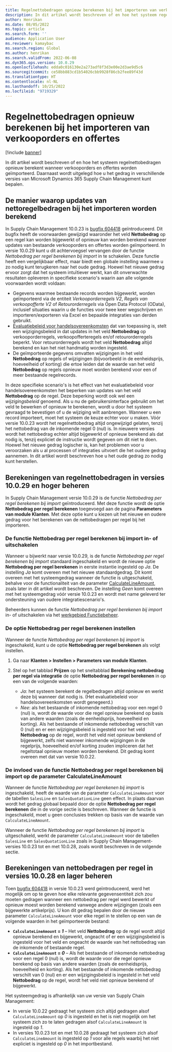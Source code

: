 ```yaml
---
title: Regelnettobedragen opnieuw berekenen bij het importeren van verkooporders en offertes
description: In dit artikel wordt beschreven of en hoe het systeem regelnettobedragen opnieuw berekent wanneer verkooporders en offertes worden geïmporteerd. Daarnaast wordt uitgelegd hoe u het gedrag in verschillende versies van Microsoft Dynamics 365 Supply Chain Management kunt bepalen.
author: Henrikan
ms.date: 08/05/2022
ms.topic: article
ms.search.form: ''
audience: Application User
ms.reviewer: kamaybac
ms.search.region: Global
ms.author: henrikan
ms.search.validFrom: 2022-06-08
ms.dyn365.ops.version: 10.0.29
ms.openlocfilehash: edda0c016130e2a273adf8f3d3e00e2d3ae9d5c6
ms.sourcegitcommit: ce58bb883cd1b54026cbb9928f86cb2fee89f43d
ms.translationtype: HT
ms.contentlocale: nl-NL
ms.lasthandoff: 10/25/2022
ms.locfileid: "9719329"
---
```

# <a name="recalculate-line-net-amounts-when-importing-sales-orders-and-quotations"></a>Regelnettobedragen opnieuw berekenen bij het importeren van verkooporders en offertes

[!include [banner](../includes/banner.md)]

In dit artikel wordt beschreven of en hoe het systeem regelnettobedragen opnieuw berekent wanneer verkooporders en offertes worden geïmporteerd. Daarnaast wordt uitgelegd hoe u het gedrag in verschillende versies van Microsoft Dynamics 365 Supply Chain Management kunt bepalen.

## <a name="how-updates-to-net-line-amounts-are-calculated-on-import"></a>De manier waarop updates van nettoregelbedragen bij het importeren worden berekend

In Supply Chain Management 10.0.23 is [bugfix 604418](https://fix.lcs.dynamics.com/issue/results/?q=604418) geïntroduceerd. Dit bugfix heeft de voorwaarden gewijzigd waaronder het veld **Nettobedrag** op een regel kan worden bijgewerkt of opnieuw kan worden berekend wanneer updates van bestaande verkooporders en offertes worden geïmporteerd. In versie 10.0.29 kunt u dit achtervoegsel vervangen door de functie *Nettobedrag per regel berekenen bij import* in te schakelen. Deze functie heeft een vergelijkbaar effect, maar biedt een globale instelling waarmee u zo nodig kunt terugkeren naar het oude gedrag. Hoewel het nieuwe gedrag ervoor zorgt dat het systeem intuïtiever werkt, kan dit onverwachte resultaten opleveren in specifieke scenario's waarin aan alle volgende voorwaarden wordt voldaan:

- Gegevens waarmee bestaande records worden bijgewerkt, worden geïmporteerd via de entiteit *Verkooporderregels V2*, *Regels van verkoopofferte V2* of *Retourorderregels* via Open Data Protocol (OData), inclusief situaties waarin u de functies voor twee keer wegschrijven en importeren/exporteren via Excel en bepaalde integraties van derden gebruikt.
- [Evaluatiebeleid voor handelsovereenkomsten](/dynamicsax-2012/appuser-itpro/trade-agreement-evaluation-policies-white-paper) dat van toepassing is, stelt een wijzigingsbeleid in dat updates in het veld **Nettobedrag** op verkooporderregels, verkoopofferteregels en/of retourorderregels beperkt. Voor retourorderregels wordt het veld **Nettobedrag** altijd berekend en kan het niet handmatig worden ingesteld.
- De geïmporteerde gegevens omvatten wijzigingen in het veld **Nettobedrag** op regels of wijzigingen (bijvoorbeeld in de eenheidsprijs, hoeveelheid of korting) die ertoe leiden dat de waarde van het veld **Nettobedrag** op regels opnieuw moet worden berekend voor een of meer bestaande regelrecords.

In deze specifieke scenario's is het effect van het evaluatiebeleid voor handelsovereenkomsten het beperken van updates van het veld **Nettobedrag** op de regel. Deze beperking wordt ook wel een *wijzigingsbeleid* genoemd. Als u nu de gebruikersinterface gebruikt om het veld te bewerken of opnieuw te berekenen, wordt u door het systeem gevraagd te bevestigen of u de wijziging wilt aanbrengen. Wanneer u een record importeert, moet het systeem de keuze echter voor u maken. Vóór versie 10.0.23 wordt het regelnettobedrag altijd ongewijzigd gelaten, tenzij het nettobedrag van de inkomende regel 0 (nul) is. In nieuwere versies wordt het nettobedrag echter altijd bijgewerkt of opnieuw berekend als dat nodig is, tenzij expliciet de instructie wordt gegeven om dit niet te doen. Hoewel het nieuwe gedrag logischer is, kan het problemen voor u veroorzaken als u al processen of integraties uitvoert die het oudere gedrag aannemen. In dit artikel wordt beschreven hoe u het oude gedrag zo nodig kunt herstellen.

## <a name="control-calculations-of-line-net-amounts-in-versions-10029-and-later"></a>Berekeningen van regelnettobedragen in versies 10.0.29 en hoger beheren

In Supply Chain Management versie 10.0.29 is de functie *Nettobedrag per regel berekenen bij import* geïntroduceerd. Met deze functie wordt de optie **Nettobedrag per regel berekenen** toegevoegd aan de pagina **Parameters van module Klanten**. Met deze optie kunt u kiezen uit het nieuwe en oudere gedrag voor het berekenen van de nettobedragen per regel bij het importeren.

### <a name="turn-the-calculate-line-net-amount-on-import-feature-on-or-off"></a>De functie Nettobedrag per regel berekenen bij import in- of uitschakelen

Wanneer u bijwerkt naar versie 10.0.29, is de functie *Nettobedrag per regel berekenen bij import* standaard ingeschakeld en wordt de nieuwe optie **Nettobedrag per regel berekenen** in eerste instantie ingesteld op *Ja*. De instelling *Ja* komt overeen met het nieuwe standaardgedrag. Dit komt overeen met het systeemgedrag wanneer de functie is uitgeschakeld, behalve voor de functionaliteit van de parameter [CalculateLineAmount](#CalculateLineAmount), zoals later in dit artikel wordt beschreven. De instelling *Geen* komt overeen met het systeemgedrag vóór versie 10.0.23 en wordt met name geleverd ter ondersteuning van oudere integratiescenario's.

Beheerders kunnen de functie *Nettobedrag per regel berekenen bij import* in- of uitschakelen via het [werkgebied Functiebeheer](../../fin-ops-core/fin-ops/get-started/feature-management/feature-management-overview.md).

### <a name="set-the-calculate-line-net-amount-option"></a>De optie Nettobedrag per regel berekenen instellen

Wanneer de functie *Nettobedrag per regel berekenen bij import* is ingeschakeld, kunt u de optie **Nettobedrag per regel berekenen** als volgt instellen.

1. Ga naar **Klanten \> Instellen \> Parameters van module Klanten**.
1. Stel op het tabblad **Prijzen** op het sneltabblad **Berekening nettobedrag per regel via integratie** de optie **Nettobedrag per regel berekenen** in op een van de volgende waarden:

    - *Ja*: het systeem berekent de regelbedragen altijd opnieuw en werkt deze bij wanneer dat nodig is. (Het evaluatiebeleid voor handelsovereenkomsten wordt genegeerd.)
    - *Nee*: als het bestaande of inkomende nettobedrag voor een regel 0 (nul) is, wordt de waarde voor die regel opnieuw berekend op basis van andere waarden (zoals de eenheidsprijs, hoeveelheid en korting). Als het bestaande of inkomende nettobedrag verschilt van 0 (nul) en er een wijzigingsbeleid is ingesteld voor het veld **Nettobedrag** op de regel, wordt het veld niet opnieuw berekend of bijgewerkt, zelfs niet wanneer inkomende wijzigingen in de regelprijs, hoeveelheid en/of korting zouden impliceren dat het regeltotaal opnieuw moeten worden berekend. Dit gedrag komt overeen met dat van versie 10.0.22.

### <a name="how-the-calculate-line-net-amount-on-import-feature-affects-the-calculatelineamount-parameter"></a><a name="CalculateLineAmount"></a>De invloed van de functie Nettobedrag per regel berekenen bij import op de parameter CalculateLineAmount

Wanneer de functie *Nettobedrag per regel berekenen bij import* is ingeschakeld, heeft de waarde van de parameter `CalculateLineAmount` voor de tabellen `SalesLine` en `SalesQuotationLine` geen effect. In plaats daarvan wordt het gedrag globaal bepaald door de optie **Nettobedrag per regel berekenen** die in de vorige sectie is beschreven. Wanneer de functie is ingeschakeld, moet u geen conclusies trekken op basis van de waarde van `CalculateLineAmount`.

Wanneer de functie *Nettobedrag per regel berekenen bij import* is uitgeschakeld, werkt de parameter `CalculateLineAmount` voor de tabellen `SalesLine` en `SalesQuotationLine` zoals in Supply Chain Management-versies 10.0.23 tot en met 10.0.28, zoals wordt beschreven in de volgende sectie.

## <a name="control-line-net-amount-calculations-in-versions-10028-and-earlier"></a>Berekeningen van nettobedragen per regel in versies 10.0.28 en lager beheren

Toen [bugfix 604418](https://fix.lcs.dynamics.com/issue/results/?q=604418) in versie 10.0.23 werd geïntroduceerd, werd het mogelijk om op te geven hoe elke relevante gegevensentiteit zich zou moeten gedragen wanneer een nettobedrag per regel werd bewerkt of opnieuw moest worden berekend vanwege andere wijzigingen (zoals een bijgewerkte artikelprijs). U kon dit gedrag bepalen door de nieuwe parameter `CalculateLineAmount` voor elke regel in te stellen op een van de volgende waarden in het geïmporteerde bestand:

- **`CalculateLineAmount` = *1*** – Het veld **Nettobedrag** op de regel wordt altijd opnieuw berekend en bijgewerkt, ongeacht of er een wijzigingsbeleid is ingesteld voor het veld en ongeacht de waarde van het nettobedrag van de inkomende of bestaande regel.
- **`CalculateLineAmount` = *0*** – Als het bestaande of inkomende nettobedrag voor een regel 0 (nul) is, wordt de waarde voor die regel opnieuw berekend op basis van andere waarden (zoals de eenheidsprijs, hoeveelheid en korting). Als het bestaande of inkomende nettobedrag verschilt van 0 (nul) en er een wijzigingsbeleid is ingesteld in het veld **Nettobedrag** op de regel, wordt het veld niet opnieuw berekend of bijgewerkt.  

Het systeemgedrag is afhankelijk van uw versie van Supply Chain Management:

- In versie 10.0.22 gedraagt het systeem zich altijd gedragen alsof `CalculateLineAmount` op *0* is ingesteld en het is niet mogelijk om het systeem zich zo te laten gedragen alsof `CalculateLineAmount` is ingesteld op *1*.
- In versies 10.0.23 tot en met 10.0.28 gedraagt het systeem zich alsof `CalculateLineAmount` is ingesteld op *1* voor alle regels waarbij het niet expliciet is ingesteld op *0* in het importbestand.
